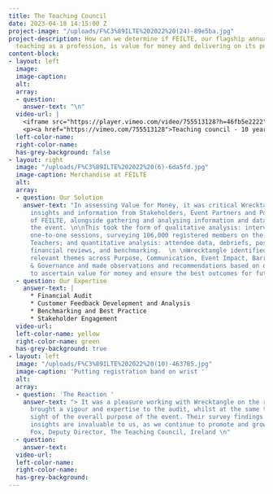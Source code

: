```yaml
---
title: The Teaching Council
date: 2023-04-18 14:15:00 Z
project-image: "/uploads/F%C3%89ILTE%202022%20(24)-89e5ba.jpg"
project-description: How can we determine if FÉILTE, our flagship annual event promoting
  teaching as a profession, is value for money and delivering on its purpose?
content-block:
- layout: left
  image: 
  image-caption: 
  alt: 
  array:
  - question: 
    answer-text: "\n"
  video-url: |
    <iframe src="https://player.vimeo.com/video/755513128?h=46fb5e2222" width="640" height="360" frameborder="0" allow="autoplay; fullscreen; picture-in-picture" allowfullscreen></iframe>
    <p><a href="https://vimeo.com/755513128">Teaching council - 10 years of Feilite - 300922 version.mov</a> from <a href="https://vimeo.com/teachingcouncil">The Teaching Council</a> on <a href="https://vimeo.com">Vimeo</a>.</p>
  left-color-name: 
  right-color-name: 
  has-grey-background: false
- layout: right
  image: "/uploads/F%C3%89ILTE%202022%20(6)-6da5fd.jpg"
  image-caption: Merchandise at FÉILTE
  alt: 
  array:
  - question: Our Solution
    answer-text: "In assessing Value for Money, it was critical Wrecktangle captured
      insights and information from Stakeholders, Event Partners and Potential Attendees
      of FÉILTE, alongside gathering and analysing information and data related to
      the event. \n\nThis took the form of qualitative analysis: interviews, structured
      one-to-one sessions, surveying 106,000 registered members on the Register of
      Teachers; and quantitative analysis: attendee data, debriefs, post event surveys,
      financial reviews, and benchmarking.  \n \nWrecktangle identified and developed
      relevant themes across Purpose, Communication, Event Impact, Barriers and Financial
      & Governance and made observations and recommendations based on our findings,
      to ascertain value for money and ensure the best outcomes for future events.\n"
  - question: Our Expertise
    answer-text: |
      * Financial Audit
      * Customer Feedback Development and Analysis
      * Benchmarking and Best Practice
      * Stakeholder Engagement
  video-url: 
  left-color-name: yellow
  right-color-name: green
  has-grey-background: true
- layout: left
  image: "/uploads/F%C3%89ILTE%202022%20(10)-463785.jpg"
  image-caption: 'Putting registration band on wrist '
  alt: 
  array:
  - question: 'The Reaction '
    answer-text: "> It was a pleasure working with Wrecktangle on the review. They
      brought a vigour and expertise to the audit, whilst at the same time never losing
      sight of the overall purpose of the event. Their survey findings and financial
      insights are invaluable to us, as we continue to promote and grow FÉILTE.\n\nPhil
      Fox, Deputy Director, The Teaching Council, Ireland \n"
  - question: 
    answer-text: 
  video-url: 
  left-color-name: 
  right-color-name: 
  has-grey-background: 
---
```


